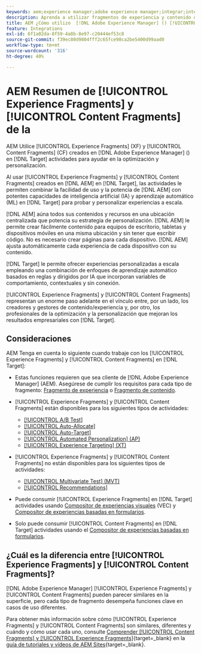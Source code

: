 ```yaml
---
keywords: aem;experience manager;adobe experience manager;integrar;integración;fragmentos de experiencia;fragmentos de contenido
description: Aprenda a utilizar fragmentos de experiencia y contenido de [!DNL Adobe Experience Manager] en actividades de [!DNL Adobe Target] .
title: AEM ¿Cómo utilizo  [!DNL Adobe Experience Manager] () [!UICONTROL Experience Fragments] y [!UICONTROL Content Fragments]?
feature: Integrations
exl-id: 6f1a02da-8f59-4a8b-8e97-c20444ef53c8
source-git-commit: f39ec80d9804fff2c65fce98ca2be5400d99aad0
workflow-type: tm+mt
source-wordcount: '316'
ht-degree: 40%

---
```


# AEM Resumen de [!UICONTROL Experience Fragments] y [!UICONTROL Content Fragments] de la

AEM Utilice [!UICONTROL Experience Fragments] (XF) y [!UICONTROL Content Fragments] (CF) creados en [!DNL Adobe Experience Manager] () en [!DNL Target] actividades para ayudar en la optimización y personalización.

Al usar [!UICONTROL Experience Fragments] y [!UICONTROL Content Fragments] creados en [!DNL AEM] en [!DNL Target], las actividades le permiten combinar la facilidad de uso y la potencia de [!DNL AEM] con potentes capacidades de inteligencia artificial (IA) y aprendizaje automático (ML) en [!DNL Target] para probar y personalizar experiencias a escala.

[!DNL AEM] aúna todos sus contenidos y recursos en una ubicación centralizada que potencia su estrategia de personalización. [!DNL AEM] le permite crear fácilmente contenido para equipos de escritorio, tabletas y dispositivos móviles en una misma ubicación y sin tener que escribir código. No es necesario crear páginas para cada dispositivo. [!DNL AEM] ajusta automáticamente cada experiencia de cada dispositivo con su contenido.

[!DNL Target] le permite ofrecer experiencias personalizadas a escala empleando una combinación de enfoques de aprendizaje automático basados en reglas y dirigidos por IA que incorporan variables de comportamiento, contextuales y sin conexión.

[!UICONTROL Experience Fragments] y [!UICONTROL Content Fragments] representan un enorme paso adelante en el vínculo entre, por un lado, los creadores y gestores de contenido/experiencia y, por otro, los profesionales de la optimización y la personalización que mejoran los resultados empresariales con [!DNL Target].

## Consideraciones

AEM Tenga en cuenta lo siguiente cuando trabaje con los [!UICONTROL Experience Fragments] y [!UICONTROL Content Fragments] en [!DNL Target]:
* Estas funciones requieren que sea cliente de [!DNL Adobe Experience Manager] (AEM). Asegúrese de cumplir los requisitos para cada tipo de fragmento: [Fragmento de experiencia](/help/main/c-integrating-target-with-mac/aem/experience-fragments-aem.md#requirements) o [Fragmento de contenido](/help/main/c-integrating-target-with-mac/aem/content-fragments-aem.md#requirements).
* [!UICONTROL Experience Fragments] y [!UICONTROL Content Fragments] están disponibles para los siguientes tipos de actividades:

   * [[!UICONTROL A/B Test]](/help/main/c-activities/t-test-ab/test-ab.md)
   * [[!UICONTROL Auto-Allocate]](/help/main/c-activities/automated-traffic-allocation/automated-traffic-allocation.md)
   * [[!UICONTROL Auto-Target]](/help/main/c-activities/auto-target/auto-target-to-optimize.md)
   * [[!UICONTROL Automated Personalization] (AP)](/help/main/c-activities/t-automated-personalization/automated-personalization.md)
   * [[!UICONTROL Experience Targeting] (XT)](/help/main/c-activities/t-experience-target/experience-target.md)

* [!UICONTROL Experience Fragments] y [!UICONTROL Content Fragments] no están disponibles para los siguientes tipos de actividades:

   * [[!UICONTROL Multivariate Test] (MVT)](/help/main/c-activities/c-multivariate-testing/multivariate-testing.md)
   * [[!UICONTROL Recommendations]](/help/main/c-recommendations/recommendations.md)

* Puede consumir [!UICONTROL Experience Fragments] en [!DNL Target] actividades usando [Compositor de experiencias visuales](/help/main/c-experiences/c-visual-experience-composer/visual-experience-composer.md) (VEC) y [Compositor de experiencias basadas en formularios](/help/main/c-experiences/form-experience-composer.md).
* Solo puede consumir [!UICONTROL Content Fragments] en [!DNL Target] actividades usando el [Compositor de experiencias basadas en formularios](/help/main/c-experiences/form-experience-composer.md).

## ¿Cuál es la diferencia entre [!UICONTROL Experience Fragments] y [!UICONTROL Content Fragments]?

[!DNL Adobe Experience Manager] [!UICONTROL Experience Fragments] y [!UICONTROL Content Fragments] pueden parecer similares en la superficie, pero cada tipo de fragmento desempeña funciones clave en casos de uso diferentes.

Para obtener más información sobre cómo [!UICONTROL Experience Fragments] y [!UICONTROL Content Fragments] son similares, diferentes y cuándo y cómo usar cada uno, consulte [Comprender [!UICONTROL Content Fragments] y [!UICONTROL Experience Fragments]](https://experienceleague.adobe.com/docs/experience-manager-learn/sites/content-fragments/understand-content-fragments-and-experience-fragments.html?lang=es){target=_blank} en la [guía de tutoriales y vídeos de AEM Sites](https://experienceleague.adobe.com/docs/experience-manager-learn/sites/overview.html?lang=es){target=_blank}.
